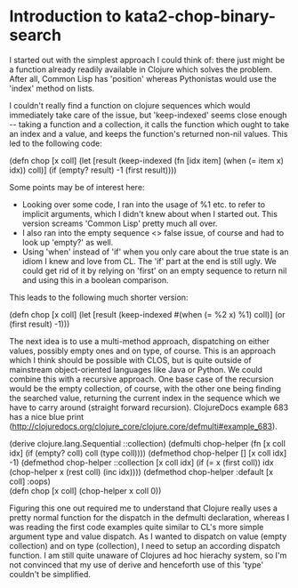 # Introduction to kata2-chop-binary-search

I started out with the simplest approach I could think of: there just
might be a function already readily available in Clojure which solves
the problem. After all, Common Lisp has 'position' whereas Pythonistas
would use the 'index' method on lists.

I couldn't really find a function on clojure sequences which would
immediately take care of the issue, but 'keep-indexed' seems close
enough -- taking a function and a collection, it calls the function
which ought to take an index and a value, and keeps the function's
returned non-nil values. This led to the following code:

(defn chop [x coll]
  (let [result
        (keep-indexed
         (fn [idx item]
           (when (= item x) idx))
         coll)]
    (if (empty? result)
      -1
      (first result))))

Some points may be of interest here:
- Looking over some code, I ran into the usage of %1 etc. to refer to
  implicit arguments, which I didn't knew about when I started
  out. This version screams 'Common Lisp' pretty much all over.
- I also ran into the empty sequence <> false issue, of course and had
  to look up 'empty?' as well.
- Using 'when' instead of 'if' when you only care about the true state
  is an idiom I knew and love from CL. The 'if' part at the end is 
  still ugly. We could get rid of it by relying on 'first' on an empty
  sequence to return nil and using this in a boolean comparison.

This leads to the following much shorter version:

(defn chop [x coll]
  (let [result (keep-indexed #(when (= %2 x) %1) coll)]
    (or (first result) -1)))

The next idea is to use a multi-method approach, dispatching on either
values, possibly empty ones and on type, of course. This is an
approach which I think should be possible with CLOS, but is quite
outside of mainstream object-oriented languages like Java or Python.
We could combine this with a recursive approach. One base case of the
recursion would be the empty collection, of course, with the other one
being finding the searched value, returning the current index in the
sequence which we have to carry around (straight forward
recursion). ClojureDocs example 683 has a nice blue print
(http://clojuredocs.org/clojure_core/clojure.core/defmulti#example_683).

(derive clojure.lang.Sequential ::collection)
(defmulti chop-helper
  (fn [x coll idx]
    (if (empty? coll) coll
        (type coll))))
(defmethod chop-helper [] [x coll idx]  -1)
(defmethod chop-helper ::collection [x coll idx]
  (if (= x (first coll))
    idx
    (chop-helper x (rest coll) (inc idx))))
(defmethod chop-helper :default [x coll] :oops)  
(defn chop [x coll]
  (chop-helper x coll 0))

Figuring this one out required me to understand that Clojure really
uses a pretty normal function for the dispatch in the defmulti
declaration, whereas I was reading the first code examples quite
similar to CL's more simple argument type and value dispatch. As I
wanted to dispatch on value (empty collection) and on type
(collection), I need to setup an according dispatch function.
I am still quite unaware of Clojures ad hoc hierachy system, so I'm
not convinced that my use of derive and henceforth use of this 'type'
couldn't be simplified.






 


 
